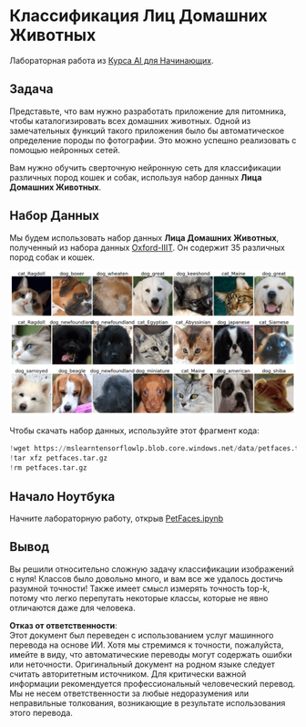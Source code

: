 # Классификация Лиц Домашних Животных

Лабораторная работа из [Курса AI для Начинающих](https://github.com/microsoft/ai-for-beginners).

## Задача

Представьте, что вам нужно разработать приложение для питомника, чтобы каталогизировать всех домашних животных. Одной из замечательных функций такого приложения было бы автоматическое определение породы по фотографии. Это можно успешно реализовать с помощью нейронных сетей.

Вам нужно обучить сверточную нейронную сеть для классификации различных пород кошек и собак, используя набор данных **Лица Домашних Животных**.

## Набор Данных

Мы будем использовать набор данных **Лица Домашних Животных**, полученный из набора данных [Oxford-IIIT](https://www.robots.ox.ac.uk/~vgg/data/pets/). Он содержит 35 различных пород собак и кошек.

![Набор данных, с которым мы будем работать](../../../../../../translated_images/data.50b2a9d5484bdbf0f52f5765b381cec9efe2bd296a98f007f90bedb6ac67f2a8.ru.png)

Чтобы скачать набор данных, используйте этот фрагмент кода:

```python
!wget https://mslearntensorflowlp.blob.core.windows.net/data/petfaces.tar.gz
!tar xfz petfaces.tar.gz
!rm petfaces.tar.gz
```

## Начало Ноутбука

Начните лабораторную работу, открыв [PetFaces.ipynb](../../../../../../lessons/4-ComputerVision/07-ConvNets/lab/PetFaces.ipynb)

## Вывод

Вы решили относительно сложную задачу классификации изображений с нуля! Классов было довольно много, и вам все же удалось достичь разумной точности! Также имеет смысл измерять точность top-k, потому что легко перепутать некоторые классы, которые не явно отличаются даже для человека.

**Отказ от ответственности**:  
Этот документ был переведен с использованием услуг машинного перевода на основе ИИ. Хотя мы стремимся к точности, пожалуйста, имейте в виду, что автоматические переводы могут содержать ошибки или неточности. Оригинальный документ на родном языке следует считать авторитетным источником. Для критически важной информации рекомендуется профессиональный человеческий перевод. Мы не несем ответственности за любые недоразумения или неправильные толкования, возникающие в результате использования этого перевода.